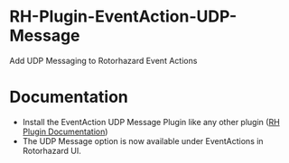 # RH-Plugin-EventAction-UDP-Message
Add UDP Messaging to Rotorhazard Event Actions

# Documentation
* Install the EventAction UDP Message Plugin like any other plugin ([RH Plugin Documentation](https://github.com/RotorHazard/RotorHazard/blob/main/doc/Plugins.md))
* The UDP Message option is now available under EventActions in Rotorhazard UI.

